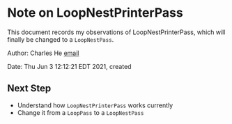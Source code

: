 # Note on LoopNestPrinterPass

This document records my observations of LoopNestPrinterPass, which will finally be changed to a `LoopNestPass`.

Author: Charles He [email](charles.m.hau@gmail.com)

Date: Thu Jun  3 12:12:21 EDT 2021, created

## Next Step

- Understand how `LoopNestPrinterPass` works currently
- Change it from a `LoopPass` to a `LoopNestPass`
